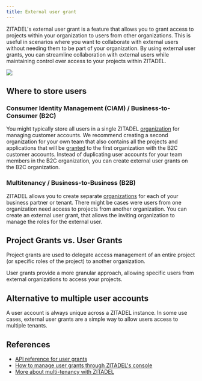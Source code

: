 ```yaml
---
title: External user grant
---
```


ZITADEL's external user grant is a feature that allows you to grant access to projects within your organization to users from other organizations.
This is useful in scenarios where you want to collaborate with external users without needing them to be part of your organization.
By using external user grants, you can streamline collaboration with external users while maintaining control over access to your projects within ZITADEL.

![](/img/concepts/features/external-user-grant.png)

## Where to store users

### Consumer Identity Management (CIAM) / Business-to-Consumer (B2C)

You might typically store all users in a single ZITADEL [organization](../structure/organizations) for managing customer accounts.
We recommend creating a second organization for your own team that also contains all the projects and applications that will be [granted](../structure/granted_projects) to the first organization with the B2C customer accounts.
Instead of duplicating user accounts for your team members in the B2C organization, you can create external user grants on the B2C organization.

### Multitenancy / Business-to-Business (B2B)

ZITADEL allows you to create separate [organizations](../structure/organizations) for each of your business partner or tenant.
There might be cases were users from one organization need access to projects from another organization.
You can create an external user grant, that allows the inviting organization to manage the roles for the external user.

## Project Grants vs. User Grants

Project grants are used to delegate access management of an entire project (or specific roles of the project) to another organization.

User grants provide a more granular approach, allowing specific users from external organizations to access your projects.

## Alternative to multiple user accounts

A user account is always unique across a ZITADEL instance.
In some use cases, external user grants are a simple way to allow users access to multiple tenants.

## References

* [API reference for user grants](/docs/reference/deprecated#tag/users/POST/management/v1/users/grants/_search)
* [How to manage user grants through ZITADEL's console](/docs/guides/manage/console/roles#authorizations)
* [More about multi-tenancy with ZITADEL](https://zitadel.com/blog/multi-tenancy-with-organizations)
